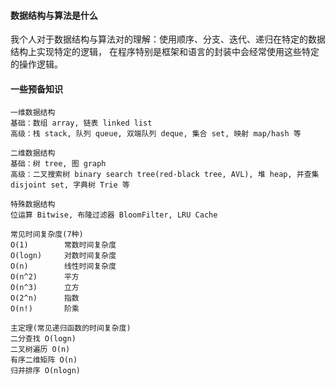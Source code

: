 #### 数据结构与算法是什么
  我个人对于数据结构与算法对的理解：使用顺序、分支、迭代、递归在特定的数据结构上实现特定的逻辑，
  在程序特别是框架和语言的封装中会经常使用这些特定的操作逻辑。
  
#### 一些预备知识

  	一维数据结构
	基础：数组 array, 链表 linked list
	高级：栈 stack, 队列 queue, 双端队列 deque, 集合 set, 映射 map/hash 等

	二维数据结构
	基础：树 tree, 图 graph
	高级：二叉搜索树 binary search tree(red-black tree, AVL), 堆 heap, 并查集 disjoint set, 字典树 Trie 等

	特殊数据结构
	位运算 Bitwise, 布隆过滤器 BloomFilter, LRU Cache

	常见时间复杂度(7种)
	O(1)        常数时间复杂度
	O(logn)     对数时间复杂度
	O(n)        线性时间复杂度
	O(n^2)      平方
	O(n^3)      立方
	O(2^n)      指数
	O(n!)       阶乘

	主定理(常见递归函数的时间复杂度)
	二分查找 O(logn)
	二叉树遍历 O(n)
	有序二维矩阵 O(n)
	归并排序 O(nlogn)
